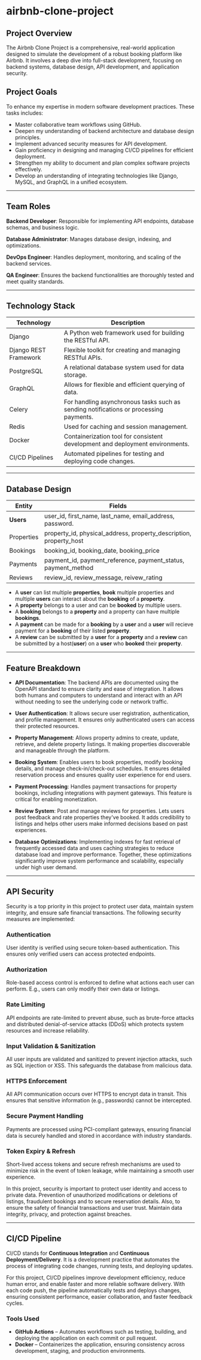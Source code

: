 # airbnb-clone-project

## Project Overview

The Airbnb Clone Project is a comprehensive, real-world application designed to simulate the development of a robust booking platform like Airbnb. It involves a deep dive into full-stack development, focusing on backend systems, database design, API development, and application security.

## Project Goals

To enhance my expertise in modern software development practices. These tasks includes:

- Master collaborative team workflows using GitHub.
- Deepen my understanding of backend architecture and database design principles.
- Implement advanced security measures for API development.
- Gain proficiency in designing and managing CI/CD pipelines for efficient deployment.
- Strengthen my ability to document and plan complex software projects effectively.
- Develop an understanding of integrating technologies like Django, MySQL, and GraphQL in a unified ecosystem.

---

## Team Roles

**Backend Developer**:
Responsible for implementing API endpoints, database schemas, and business logic.

**Database Administrator**:
Manages database design, indexing, and optimizations.

**DevOps Engineer**:
Handles deployment, monitoring, and scaling of the backend services.

**QA Engineer**:
Ensures the backend functionalities are thoroughly tested and meet quality standards.

---

## Technology Stack

| **Technology**        | **Description**                                                                       |
| --------------------- | ------------------------------------------------------------------------------------- |
| Django                | A Python web framework used for building the RESTful API.                             |
| Django REST Framework | Flexible toolkit for creating and managing RESTful APIs.                              |
| PostgreSQL            | A relational database system used for data storage.                                   |
| GraphQL               | Allows for flexible and efficient querying of data.                                   |
| Celery                | For handling asynchronous tasks such as sending notifications or processing payments. |
| Redis                 | Used for caching and session management.                                              |
| Docker                | Containerization tool for consistent development and deployment environments.         |
| CI/CD Pipelines       | Automated pipelines for testing and deploying code changes.                           |

---

## Database Design

| **Entity** | **Fields**                                                         |
| ---------- | ------------------------------------------------------------------ |
| **Users**  | user_id, first_name, last_name, email_address, password.           |
| Properties | property_id, physical_address, property_description, property_host |
| Bookings   | booking_id, booking_date, booking_price                            |
| Payments   | payment_id, payment_reference, payment_status, payment_method      |
| Reviews    | review_id, review_message, reivew_rating                           |

- A **user** can list multiple **properties**, **book** multiple properties and multiple **users** can interact about the **booking** of a **property**.
- A **property** belongs to a user and can be **booked** by multiple users.
- A **booking** belongs to a **property** and a property can have multiple **bookings**.
- A **payment** can be made for a **booking** by a **user** and a **user** will recieve payment for a **booking** of their listed **property**.
- A **review** can be submitted by a **user** for a **property** and a **review** can be submitted by a host(**user**) on a **user** who **booked** their **property**.

---

## Feature Breakdown

- **API Documentation**: The backend APIs are documented using the OpenAPI standard to ensure clarity and ease of integration. It allows both humans and computers to understand and interact with an API without needing to see the underlying code or network traffic.

- **User Authentication**: It allows secure user registration, authentication, and profile management. It ensures only authenticated users can access their protected resources.

- **Property Management**: Allows property admins to create, update, retrieve, and delete property listings. It making properties discoverable and manageable through the platform.

- **Booking System**: Enables users to book properties, modify booking details, and manage check-in/check-out schedules. It ensures detailed reservation process and ensures quality user experience for end users.

- **Payment Processing**: Handles payment transactions for property bookings, including integrations with payment gateways. This feature is critical for enabling monetization.

- **Review System**: Post and manage reviews for properties. Lets users post feedback and rate properties they've booked. It adds credibility to listings and helps other users make informed decisions based on past experiences.

- **Database Optimizations**: Implementing indexes for fast retrieval of frequently accessed data and uses caching strategies to reduce database load and improve performance. Together, these optimizations significantly improve system performance and scalability, especially under high user demand.

---

## API Security

Security is a top priority in this project to protect user data, maintain system integrity, and ensure safe financial transactions. The following security measures are implemented:

### Authentication

User identity is verified using secure token-based authentication. This ensures only verified users can access protected endpoints.

### Authorization

Role-based access control is enforced to define what actions each user can perform. E.g., users can only modify their own data or listings.

### Rate Limiting

API endpoints are rate-limited to prevent abuse, such as brute-force attacks and distributed denial-of-service attacks (DDoS) which protects system resources and increase reliability.

### Input Validation & Sanitization

All user inputs are validated and sanitized to prevent injection attacks, such as SQL injection or XSS. This safeguards the database from malicious data.

### HTTPS Enforcement

All API communication occurs over HTTPS to encrypt data in transit. This ensures that sensitive information (e.g., passwords) cannot be intercepted.

### Secure Payment Handling

Payments are processed using PCI-compliant gateways, ensuring financial data is securely handled and stored in accordance with industry standards.

### Token Expiry & Refresh

Short-lived access tokens and secure refresh mechanisms are used to minimize risk in the event of token leakage, while maintaining a smooth user experience.

In this project, security is important to protect user identity and access to private data. Prevention of unauthorized modifications or deletions of listings, fraudulent bookings and to secure reservation details. Also, to ensure the safety of financial transactions and user trust. Maintain data integrity, privacy, and protection against breaches.

---

## CI/CD Pipeline

CI/CD stands for **Continuous Integration** and **Continuous Deployment/Delivery**. It is a development practice that automates the process of integrating code changes, running tests, and deploying updates.

For this project, CI/CD pipelines improve development efficiency, reduce human error, and enable faster and more reliable software delivery. With each code push, the pipeline automatically tests and deploys changes, ensuring consistent performance, easier collaboration, and faster feedback cycles.

### Tools Used

- **GitHub Actions** – Automates workflows such as testing, building, and deploying the application on each commit or pull request.
- **Docker** – Containerizes the application, ensuring consistency across development, staging, and production environments.
